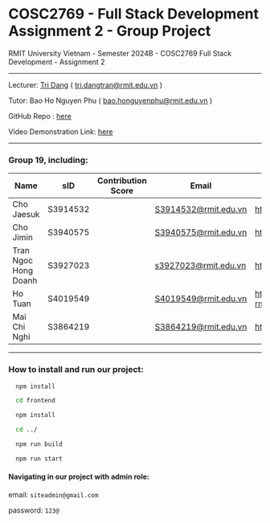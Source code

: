 # COSC2769 - Full Stack Development Assignment 2 - Group Project

RMIT University Vietnam - Semester 2024B - COSC2769 Full Stack Development - Assignment 2
***
Lecturer: [Tri Dang](https://github.com/TriDang) ( tri.dangtran@rmit.edu.vn )

Tutor: Bao Ho Nguyen Phu ( bao.honguyenphu@rmit.edu.vn )

GitHub Repo : [here](https://github.com/tuan-ho-rmit/-cosc2769-asm2)

Video Demonstration Link: [here](https://rmiteduau-my.sharepoint.com/:v:/g/personal/s3940575_rmit_edu_vn/EYJrJiSgAStMqeO0Dqbyxn8BtkJdnhYGfPHuLML8St8-LQ?nav=eyJyZWZlcnJhbEluZm8iOnsicmVmZXJyYWxBcHAiOiJTdHJlYW1XZWJBcHAiLCJyZWZlcnJhbFZpZXciOiJTaGFyZURpYWxvZy1MaW5rIiwicmVmZXJyYWxBcHBQbGF0Zm9ybSI6IldlYiIsInJlZmVycmFsTW9kZSI6InZpZXcifX0%3D&e=PkKR4h)

***

### Group 19, including:

| Name                 | sID      | Contribution Score | Email                | Github                          |
|----------------------|----------|--------------------|----------------------|---------------------------------|
| Cho Jaesuk           | S3914532 |                    | S3914532@rmit.edu.vn | https://github.com/ChoJaesuk    |
| Cho Jimin            | S3940575 |                    | S3940575@rmit.edu.vn | https://github.com/Jimin76      |
| Tran Ngoc Hong Doanh | S3927023 |                    | s3927023@rmit.edu.vn | https://github.com/yoantran     |
| Ho Tuan              | S4019549 |                    | S4019549@rmit.edu.vn | https://github.com/tuan-ho-rmit |
| Mai Chi Nghi         | S3864219 |                    | S3864219@rmit.edu.vn | https://github.com/chinghi      |

***

### How to install and run our project:

```bash
  npm install
```
```bash
  cd frontend
```
```bash
  npm install
```
```bash
  cd ../
```

```bash
  npm run build
```

```bash
  npm run start
```

#### Navigating in our project with admin role:

email: ```siteadmin@gmail.com```

password: ```123@```
